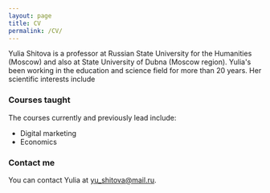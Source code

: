 ```yaml
---
layout: page
title: CV
permalink: /CV/
---
```


Yulia Shitova is a professor at Russian State University for the Humanities (Moscow) and also at State University of Dubna (Moscow region). Yulia's been working in the education and science field for more than 20 years. Her scientific interests include  

### Courses taught

The courses currently and previously lead include:
- Digital marketing
- Economics

### Contact me

You can contact Yulia at [yu_shitova@mail.ru](mailto:yu_shitova@mail.ru).

